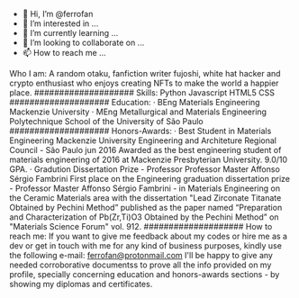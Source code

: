 - 👋 Hi, I’m @ferrofan
- 👀 I’m interested in ...
- 🌱 I’m currently learning ...
- 💞️ I’m looking to collaborate on ...
- 📫 How to reach me ...

<!---
ferrofan/ferrofan is a ✨ special ✨ repository because its `README.md` (this file) appears on your GitHub profile.
You can click the Preview link to take a look at your changes.
--->

Who I am:
A random otaku, fanfiction writer fujoshi, white hat hacker and crypto enthusiast who enjoys creating NFTs to make the world a happier place.
####################
Skills:
Python
Javascript
HTML5
CSS
####################
Education:
· BEng Materials Engineering Mackenzie University
· MEng Metallurgical and Materials Engineering Polytechnique School of the University of São Paulo
####################
Honors-Awards:
· Best Student in Materials Engineering Mackenzie University Engineering and Architeture Regional Council - São Paulo jun 2016 Awarded as the best 
engineering student of materials engineering of 2016 at Mackenzie Presbyterian University. 9.0/10 GPA.
· Gradution Dissertation Prize - Professor Professor Master Affonso Sérgio Fambrini
First place on the Engineering graduation dissertation prize - Professor Master Affonso Sérgio Fambrini - in Materials Engineering on the 
Ceramic Materials area with the dissertation "Lead Zirconate Titanate Obtained by Pechini Method” published as the paper named 
“Preparation and Characterization of Pb(Zr,Ti)O3 Obtained by the Pechini Method” on "Materials Science Forum" vol. 912.
####################
How to reach me:
If you want to give me feedback about my codes or hire me as a dev or get in touch with me for any kind of business purposes, kindly use the following e-mail:
ferrofan@protonmail.com
I'll be happy to give any needed corroborative documentss to prove all the info provided on my profile, specially concerning education and honors-awards sections - by 
showing my diplomas and certificates.

